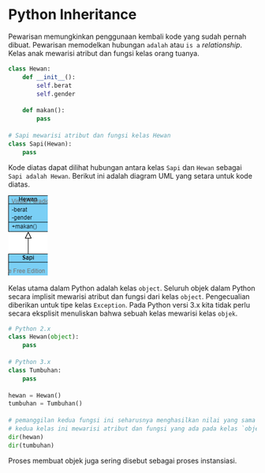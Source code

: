 # Python Inheritance

Pewarisan memungkinkan penggunaan kembali kode yang sudah pernah dibuat. Pewarisan memodelkan hubungan `adalah` atau `is a` *relationship*. Kelas anak mewarisi atribut dan fungsi kelas orang tuanya.

```Python
class Hewan:
    def __init__():
        self.berat
        self.gender
    
    def makan():
        pass

# Sapi mewarisi atribut dan fungsi kelas Hewan
class Sapi(Hewan):
    pass
```

Kode diatas dapat dilihat hubungan antara kelas `Sapi` dan `Hewan` sebagai `Sapi adalah Hewan`. Berikut ini adalah diagram UML yang setara untuk kode diatas.

![sapi adalah hewan](../assets/inheritance.png)

Kelas utama dalam Python adalah kelas `object`. Seluruh objek dalam Python secara implisit mewarisi atribut dan fungsi dari kelas `object`. Pengecualian diberikan untuk tipe kelas `Exception`. Pada Python versi 3.x kita tidak perlu secara eksplisit menuliskan bahwa sebuah kelas mewarisi kelas `objek`.

```Python
# Python 2.x
class Hewan(object):
    pass

# Python 3.x
class Tumbuhan:
    pass

hewan = Hewan()
tumbuhan = Tumbuhan()

# pemanggilan kedua fungsi ini seharusnya menghasilkan nilai yang sama
# kedua kelas ini mewarisi atribut dan fungsi yang ada pada kelas `object`
dir(hewan)
dir(tumbuhan)
```

Proses membuat objek juga sering disebut sebagai proses instansiasi.
